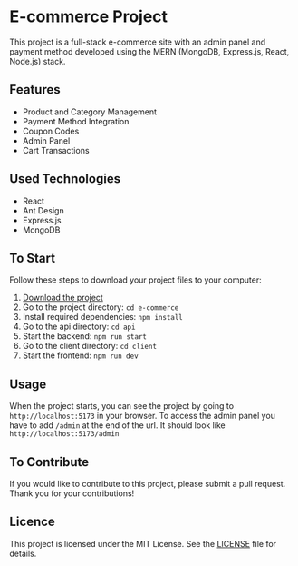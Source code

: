# E-commerce Project

This project is a full-stack e-commerce site with an admin panel and payment method developed using the MERN (MongoDB, Express.js, React, Node.js) stack.

## Features

- Product and Category Management
- Payment Method Integration
- Coupon Codes
- Admin Panel
- Cart Transactions

## Used Technologies

- React
- Ant Design
- Express.js
- MongoDB

## To Start

Follow these steps to download your project files to your computer:

1. [Download the project](link)
2. Go to the project directory: `cd e-commerce`
3. Install required dependencies: `npm install`
4. Go to the api directory: `cd api`
5. Start the backend: `npm run start`
6. Go to the client directory: `cd client`
7. Start the frontend: `npm run dev`

## Usage

When the project starts, you can see the project by going to `http://localhost:5173` in your browser. To access the admin panel you have to add `/admin` at the end of the url.
It should look like `http://localhost:5173/admin`

## To Contribute

If you would like to contribute to this project, please submit a pull request. Thank you for your contributions!

## Licence

This project is licensed under the MIT License. See the [LICENSE](https://github.com/kobrak1/e-commerce/blob/main/LICENSE) file for details.
